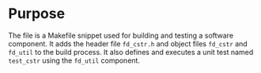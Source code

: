 # Purpose
The file is a Makefile snippet used for building and testing a software component. It adds the header file `fd_cstr.h` and object files `fd_cstr` and `fd_util` to the build process. It also defines and executes a unit test named `test_cstr` using the `fd_util` component.
